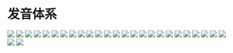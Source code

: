 # 发音体系

![](/language/17ABC96B-0DFC-4D0B-A15E-3A2F459ABAF6.jpeg)
![](/language/1AB9803C-6133-4851-ABF9-44EEFE211899.jpeg)
![](/language/24213EDD-4B8A-4243-AD63-71D98A995886.jpeg)
![](/language/2C3011EF-F245-42B1-965C-55D13F291002.jpeg)
![](/language/2E19A9AB-4541-410E-8C14-0749FA72D229.jpeg)
![](/language/36B58439-6AF2-4B12-9071-C899B7659DFA.jpeg)
![](/language/3C06FCE2-1FD5-4A4E-945F-D6BC748AD403.jpeg)
![](/language/3D4EDE54-9135-4DED-AA65-175CF8F2389E.jpeg)
![](/language/4124716D-38E1-4B42-B812-C115DD01B00B.jpeg)
![](/language/5312E282-8508-4451-9055-18405935FA4D.jpeg)
![](/language/5526298B-DA20-4DE1-93B3-731CF2BA2255.jpeg)
![](/language/621AB0DC-C035-400F-83D0-A06ED3F93118.jpeg)
![](/language/71B600C0-5DFB-47C4-9773-14AA42337E98.jpeg)
![](/language/72CD659A-E6D0-4643-BFA3-94ED2DF906DA.jpeg)
![](/language/7A909C70-208E-44DC-80A7-089EC8C0D890.jpeg)
![](/language/7EE74279-C035-4E5A-A1CD-269E1AF10859.jpeg)
![](/language/9D91ACA3-797B-4BF4-8E17-4A39FE582893.jpeg)
![](/language/9E984A74-4A04-4CB6-BE1D-BEB873CBCB9C.jpeg)
![](/language/A6C6AAA7-E6FF-40BE-90BF-B89E88DFB7B4.jpeg)
![](/language/B1DEB53B-8603-4E53-B24F-6D0EC0C767AB.jpeg)
![](/language/C9ACEC76-7A33-403A-974B-4280A3D62E92.jpeg)
![](/language/D233585A-E53D-422F-B7B3-1D18E2AFF69B.jpeg)
![](/language/D8C176E3-85B2-46FD-A240-A1DD305F2671.jpeg)
![](/language/E95DE784-050A-4A56-A96A-10E603A3B634.jpeg)
![](/language/F49FB8A9-A754-4728-9AB1-81048263FF84.jpeg)
![](/language/F7FDC489-D19F-485B-BD7B-F10B5F54B6D3.jpeg)
![](/language/FED10265-6057-43BB-821F-0A2931E0E669.jpeg)
